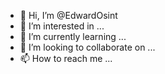 - 👋 Hi, I’m @EdwardOsint
- 👀 I’m interested in ...
- 🌱 I’m currently learning ...
- 💞️ I’m looking to collaborate on ...
- 📫 How to reach me ...

<!---
EdwardOsint/EdwardOsint is a ✨ special ✨ repository because its `README.md` (this file) appears on your GitHub profile.
You can click the Preview link to take a look at your changes.
--->
